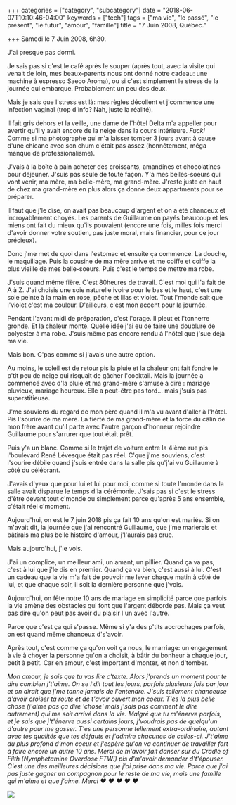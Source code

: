 +++
categories = ["category", "subcategory"]
date = "2018-06-07T10:10:46-04:00"
keywords = ["tech"]
tags = ["ma vie", "le passé", "le présent", "le futur", "amour", "famille"]
title = "7 Juin 2008, Québec."

+++
Samedi le 7 Juin 2008, 6h30.

J'ai presque pas dormi.

Je sais pas si c'est le café après le souper (après tout, avec la visite qui venait de loin, mes beaux-parents nous ont donné notre cadeau: une machine à espresso Saeco Aroma), ou si c'est simplement le stress de la journée qui embarque. Probablement un peu des deux.

Mais je sais que l'stress est là: mes règles décollent et j'commence une infection vaginal (trop d'info? Nah, juste la réalité).

Il fait gris dehors et la veille, une dame de l'hôtel Delta m'a appeller pour avertir qu'il y avait encore de la neige dans la cours intérieure. _Fuck!_ Comme si ma photographe qui m'a laisser tomber 3 jours avant à cause d'une chicane avec son chum c'était pas assez (honnêtement, méga manque de professionalisme).

J'vais à la boîte à pain acheter des croissants, amandines et chocolatines pour déjeuner. J'suis pas seule de toute façon. Y'a mes belles-soeurs qui vont venir, ma mère, ma belle-mère, ma grand-mère. J'reste juste en haut de chez ma grand-mère en plus alors ça donne deux appartments pour se préparer.

Il faut que j'le dise, on avait pas beaucoup d'argent et on a été chanceux et incroyablement choyés. Les parents de Guillaume on payés beaucoup et les miens ont fait du mieux qu'ils pouvaient (encore une fois, milles fois merci d'avoir donner votre soutien, pas juste moral, mais financier, pour ce jour précieux).

Donc j'me met de quoi dans l'estomac et ensuite ça commence. La douche, le maquillage. Puis la cousine de ma mère arrive et me coiffe et coiffe la plus vieille de mes belle-soeurs. Puis c'est le temps de mettre ma robe.

J'suis quand même fière. C'est 80heures de travail. C'est moi qui l'a fait de A à Z. J'ai choisis une soie naturelle ivoire pour le bas et le haut, c'est une soie peinte à la main en rose, pêche et lilas et violet. Tout l'monde sait que l'violet c'est ma couleur. D'ailleurs, c'est mon accent pour la journée.

Pendant l'avant midi de préparation, c'est l'orage. Il pleut et l'tonnerre gronde. Et la chaleur monte. Quelle idée j'ai eu de faire une doublure de polyester à ma robe. J'suis même pas encore rendu à l'hôtel que j'sue déjà ma vie.

Mais bon. C'pas comme si j'avais une autre option.

Au moins, le soleil est de retour pis la pluie et la chaleur ont fait fondre le p'tit peu de neige qui risquait de gâcher l'cocktail. Mais la journée a commencé avec d'la pluie et ma grand-mère s'amuse à dire : mariage pluvieux, mariage heureux. Elle a peut-être pas tord... mais j'suis pas superstitieuse.

J'me souviens du regard de mon père quand il m'a vu avant d'aller à l'hôtel. Pis l'sourire de ma mère. La fierté de ma grand-mère et la force du câlin de mon frère avant qu'il parte avec l'autre garçon d'honneur rejoindre Guillaume pour s'arrurer que tout était prêt.

Puis y'a un blanc. Comme si le trajet de voiture entre la 4ième rue pis l'boulevard René Lévesque était pas réel. C'que j'me souviens, c'est l'sourire débile quand j'suis entrée dans la salle pis qu'j'ai vu Guillaume à côté du célébrant.

J'avais d'yeux que pour lui et lui pour moi, comme si toute l'monde dans la salle avait disparue le temps d'la cérémonie. J'sais pas si c'est le stress d'être devant tout c'monde ou simplement parce qu'après 5 ans ensemble, c'était réel c'moment.

Aujourd'hui, on est le 7 juin 2018 pis ça fait 10 ans qu'on est mariés. Si on m'avait dit, la journée que j'ai rencontré Guillaume, que j'me marierais et bâtirais ma plus belle histoire d'amour, j'l'aurais pas crue.

Mais aujourd'hui, j'le vois.

J'ai un complice, un meilleur ami, un amant, un pillier. Quand ça va pas, c'est à lui que j'le dis en premier. Quand ça va bien, c'est aussi à lui. C'est un cadeau que la vie m'a fait de pouvoir me lever chaque matin à côté de lui, et que chaque soir, il soit la dernière personne que j'vois.

Aujourd'hui, on fête notre 10 ans de mariage en simplicité parce que parfois la vie amène des obstacles qui font que l'argent déborde pas. Mais ça veut pas dire qu'on peut pas avoir du plaisir l'un avec l'autre.

Parce que c'est ça qui s'passe. Même si y'a des p'tits accrochages parfois, on est quand même chanceux d's'avoir.

Après tout, c'est comme ça qu'on voit ça nous, le marriage: un engagement à vie à choyer la personne qu'on a choisit, à bâtir du bonheur à chaque jour, petit à petit. Car en amour, c'est important d'monter, et non d'tomber.

_Mon amour, je sais que tu vas lire c'texte. Alors j'prends un moment pour te dire combien j't'aime. On se l'dit tout les jours, parfois plusieurs fois par jour et on dirait que j'me tanne jamais de l'entendre. J'suis tellement chanceuse d'avoir croiser ta route et de t'avoir ouvert mon coeur. T'es la plus belle chose (j'aime pas ça dire 'chose' mais j'sais pas comment le dire autrement) qui me soit arrivé dans la vie. Malgré que tu m'énerve parfois, et je sais que j't'énerve aussi certains jours, j'voudrais pas de quelqu'un d'autre pour me gosser. T'es une personne tellement extra-ordinaire, autant avec tes qualités que tes défauts et j'admire chacunes de celles-ci. J't'aime du plus profond d'mon coeur et j'espère qu'on va continuer de travailler fort à faire encore un autre 10 ans. Merci de m'avoir fait danser sur du Cradle of Filth (Nymphetamine Overdose FTW!) pis d'm'avoir demander d't'épouser. C'est une des meilleures décisions que j'ai prise dans ma vie. Parce que j'ai pas juste gagner un compagnon pour le reste de ma vie, mais une famille qui m'aime et que j'aime. Merci ♥  ♥  ♥  ♥  ♥_

![](/uploads/2018/06/07/22-mind-marriage-tips-grandma-502711544-nurdanst.jpg)